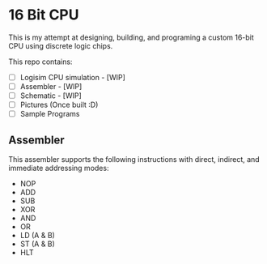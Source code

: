 # 16 Bit CPU
This is my attempt at designing, building, and programing a custom 16-bit CPU using discrete logic chips.

This repo contains:
- [ ] Logisim CPU simulation - [WIP]
- [ ] Assembler - [WIP]
- [ ] Schematic - [WIP]
- [ ] Pictures (Once built :D)
- [ ] Sample Programs

## Assembler
This assembler supports the following instructions with direct, indirect, and immediate addressing modes:

 - NOP
 - ADD
 - SUB
 - XOR
 - AND
 - OR
 - LD (A & B)
 - ST (A & B)
 - HLT

